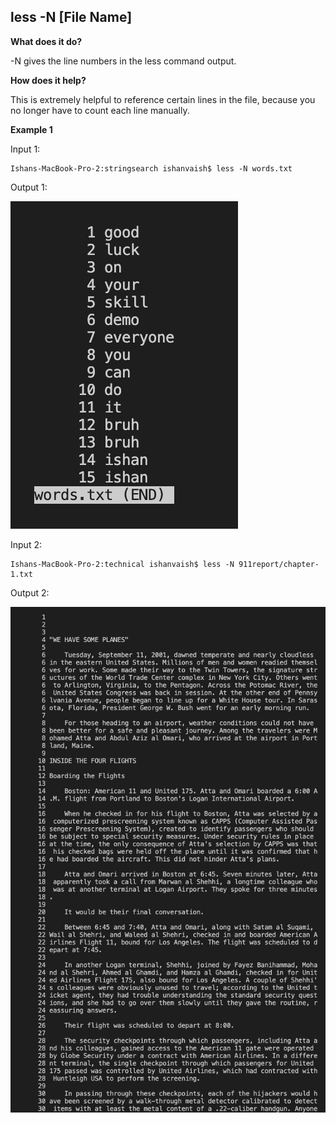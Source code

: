 ## less -N [File Name]

**What does it do?**

-N gives the line numbers in the less command output.

**How does it help?**

This is extremely helpful to reference certain lines in the file, because you no longer have to count each line manually.

**Example 1**

Input 1:

```
Ishans-MacBook-Pro-2:stringsearch ishanvaish$ less -N words.txt

```

Output 1:

![Image](ss1.png)


Input 2:

```
Ishans-MacBook-Pro-2:technical ishanvaish$ less -N 911report/chapter-1.txt

```

Output 2:

![Image](ss2.png)








  
